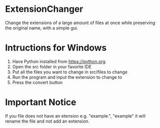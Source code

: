 # ExtensionChanger
Change the extensions of a large amount of files at once while preserving the original name, with a simple gui.  

# Intructions for Windows
1. Have Python installed from https://python.org.
2. Open the src folder in your favorite IDE
3. Put all the files you want to change in src/files to change
4. Run the program and input the extension to change to
5. Press the convert button

# Important Notice
If you file does not have an etension e.g. "example.", "example" it will rename the file and not add an extension.  
